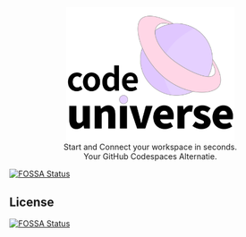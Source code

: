 <center>
  <img src="./images/codeuniverse.png" width="300" /><br/>
  <bold>Start and Connect your workspace in seconds.</bold><br/>
  <bold>Your GitHub Codespaces Alternatie.</bold>
</center>


[![FOSSA Status](https://app.fossa.com/api/projects/git%2Bgithub.com%2Fjctaoo%2Fcodeuniverse.svg?type=shield)](https://app.fossa.com/projects/git%2Bgithub.com%2Fjctaoo%2Fcodeuniverse?ref=badge_shield)


## License
[![FOSSA Status](https://app.fossa.com/api/projects/git%2Bgithub.com%2Fjctaoo%2Fcodeuniverse.svg?type=large)](https://app.fossa.com/projects/git%2Bgithub.com%2Fjctaoo%2Fcodeuniverse?ref=badge_large)